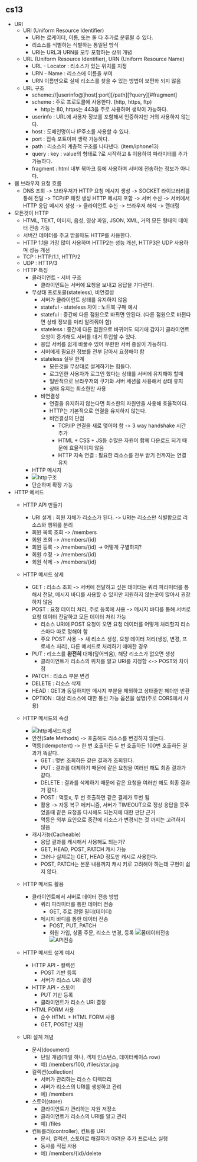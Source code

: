 cs13
--------------

* URI
    * URI (Uniform Resource Identifier)
        * URI는 로케이터, 이름, 또는 둘 다 추가로 분류될 수 있다.
        * 리소스를 식별하는 식별하는 통일된 방식
        * URI는 URL과 URN을 모두 포함하는 상위 개념
    * URL (Uniform Resource Identifier), URN (Uniform Resource Name)
        * URL - Locator : 리소스가 있는 위치를 지정
        * URN - Name : 리소스에 이름을 부여
        * URN 이름만으로 실제 리소스를 찾을 수 있는 방법이 보편화 되지 않음
    * URL 구조
        * scheme://[userinfo@]host[:port][/path][?query][#fragment]
        * scheme : 주로 프로토콜에 사용한다. (http, https, ftp)
            * http는 80, https는 443을 주로 사용하며 생략이 가능하다.
        * userinfo : URL에 사용자 정보를 포함해서 인증하지만 거의 사용하지 않는다.
        * host : 도메인명이나 IP주소를 사용할 수 있다.
        * port : 접속 포트이며 생략 가능하다.
        * path : 리소스의 계층적 구조를 나타낸다. (item/iphone13)
        * query : key : value의 형태로 ?로 시작하고 & 이용하여 파라미터를 추가 가능하다.
        * fragment : html 내부 북마크 등에 사용하며 서버에 전송하는 정보가 아니다.
* 웹 브라우저 요청 흐름
    * DNS 조회 -> 브라우저가 HTTP 요청 메시지 생성 -> SOCKET 라이브러리를 통해 전달 -> TCP/IP 패킷 생성 HTTP 메시지 포함 -> 서버 수신
      -> 서버에서 HTTP 응답 메시지 생성 -> 클라이언트 수신 -> 브라우저 해석 -> 랜더링
* 모든것이 HTTP
    * HTML, TEXT, 이미지, 음성, 영상 파일, JSON, XML, 거의 모든 형태의 데이터 전송 가능
    * 서버간 데이터를 주고 받을때도 HTTP를 사용한다.
    * HTTP 1.1을 가장 많이 사용하며 HTTP2는 성능 개선, HTTP3은 UDP 사용하며 성능 개선
    * TCP : HTTP/1.1, HTTP/2
    * UDP : HTTP/3
    * HTTP 특징
        * 클라이언트 - 서버 구조
            * 클라이언트는 서버에 요청을 보내고 응답을 기다린다.
        * 무상태 프로토콜(stateless), 비연결성
            * 서버가 클라이언트 상태를 유지하지 않음
            * stateful - stateless 차이 : 노트북 구매 예시
            * stateful : 중간에 다른 점원으로 바뀌면 안된다. (다른 점원으로 바뀐다면 상태 정보를 미리 알려줘야 함)
            * stateless : 중간에 다른 점원으로 바뀌어도 되기에 갑자기 클라이언트 요청이 증가해도 서버를 대거 투입할 수 있다.
            * 응답 서버를 쉽게 바꿀수 있어 무한한 서버 증설이 가능하다.
            * 서버에게 필요한 정보를 전부 담아서 요청해야 함
            * stateless 실무 한계
                * 모든것을 무상태로 설계하기는 힘들다.
                * 로그인한 사용자가 로그인 했다는 상태를 서버에 유지해야 할때
                * 일반적으로 브라우저의 쿠기와 서버 세션을 사용해서 상태 유지
                * 상태 유지는 최소한만 사용
            * 비연결성
                * 연결을 유지하지 않는다면 최소한의 자원만을 사용해 효율적이다.
                * HTTP는 기본적으로 연결을 유지하지 않는다.
                * 비연결성의 단점
                    * TCP/IP 연결을 새로 맺어야 함 -> 3 way handshake 시간 추가
                    * HTML + CSS + JS등 수많은 자원이 함께 다운로드 되기 때문에 효율적이지 않음
                    * HTTP 지속 연결 : 필요한 리소스를 전부 받기 전까지는 연결 유지
        * HTTP 메시지
        * ![http구조](https://user-images.githubusercontent.com/77956808/219685206-05e226f6-f46e-4250-a962-b042ea558a14.png)
        * 단순하며 확장 가능
* HTTP 메서드
    * HTTP API 만들기
        * URI 설계 : 회원 자체가 리소스가 된다. -> URI는 리소스만 식별함으로 리소스와 행위를 분리
        * 회원 목록 조회 -> /members
        * 회원 조회 -> /members/{id}
        * 회원 등록 -> /members/{id} -> 어떻게 구별하지?
        * 회원 수정 -> /members/{id}
        * 회원 삭제 -> /members/{id}
    * HTTP 메서드 상세
        * GET : 리소스 조회 -> 서버에 전달하고 싶은 데이터는 쿼리 파라미터를 통해서 전달, 메시지 바디를 사용할 수 있지만 지원하지 않는곳이 많아서 권장하지 않음
        * POST : 요청 데이터 처리, 주로 등록에 사용 -> 메시지 바디를 통해 서버로 요청 데이터 전달하고 모든 데이터 처리 가능
            * 리소스 URI에 POST 요청이 오면 요청 데이터를 어떻게 처리할지 리소스마다 따로 정해야 함
            * 주요 POST 사용 -> 새 리소스 생성, 요청 데이터 처리(생성, 변경, 프로세스 처리), 다른 메서드로 처리하기 애매한 경우
        * PUT : 리소스를 __완전히__ 대체(덮어씌움), 해당 리소스가 없으면 생성
            * 클라이언트가 리소스의 위치를 알고 URI를 지정함 <-> POST와 차이점
        * PATCH : 리소스 부분 변경
        * DELETE : 리소스 삭제
        * HEAD : GET과 동일하지만 메시지 부분을 제외하고 상태줄만 헤더만 반환
        * OPTION : 대상 리소스에 대한 통신 가능 옵션을 설명(주로 CORS에서 사용)
    * HTTP 메서드의 속성
        * ![http메서드속성](https://user-images.githubusercontent.com/77956808/219697396-c239cd4c-b01a-4ef0-916e-4ba9c001b075.png)
        * 안전(Safe Methods) -> 호출해도 리소스를 변경하지 않는다.
        * 멱등(Idempotent) -> 한 번 호출하든 두 번 호출하든 100번 호출하든 결과가 똑같다.
            * GET : 몇번 조회하든 같은 결과가 조회된다.
            * PUT : 결과를 대체하기 때문에 같은 요청을 여러번 해도 최종 결과가 같다.
            * DELETE : 결과를 삭제하기 때문에 같은 요청을 여러번 해도 최종 결과가 같다.
            * POST : 멱등x, 두 번 호출하면 같은 결제가 두번 됨
            * 활용 -> 자동 복구 메커니즘, 서버가 TIMEOUT으로 정상 응답을 못주었을때 같은 요청을 다시해도 되는지에 대한 판단 근거
            * 멱등은 외부 요인으로 중간에 리소스가 변경되는 것 까지는 고려하지 않음
        * 캐시가능(Cacheable)
            * 응답 결과를 캐시해서 사용해도 되는가?
            * GET, HEAD, POST, PATCH 캐시 가능
            * 그러나 실제로는 GET, HEAD 정도만 캐시로 사용한다.
            * POST, PATCH는 본문 내용까지 캐시 키로 고려해야 하는데 구현이 쉽지 않다.
    * HTTP 메서드 활용
        * 클라이언트에서 서버로 데이터 전송 방법
            * 쿼리 파라미터를 통한 데이터 전송
                * GET, 주로 정렬 필터(데이터)
            * 메시지 바디를 통한 데이터 전송
                * POST, PUT, PATCH
                * 회원 가입, 상품 주문, 리소스 변경, 등록
                  ![폼데이터전송](https://user-images.githubusercontent.com/77956808/219703637-ad8c8f67-9309-4ca3-a0fa-82e26e765156.png)
                  ![API전송](https://user-images.githubusercontent.com/77956808/219703670-8fa407fe-a8f0-4253-80a0-38ede0f73a9e.png)

    * HTTP 메서드 설계 예시
      * HTTP API - 컬렉션
        * POST 기반 등록
        * 서버가 리스스 URI 결정
      * HTTP API - 스토어
        * PUT 기반 등록
        * 클라이언트가 리소스 URI 결정
      * HTML FORM 사용
        * 순수 HTML + HTML FORM 사용
        * GET, POST만 지원
    * URI 설계 개념
      * 문서(document)
        * 단일 개념(파일 하나, 객체 인스턴스, 데이터베이스 row)
        * 예) /members/100, /files/star.jpg
      * 컬렉션(collection)
        * 서버가 관리하는 리소스 디렉터리
        * 서버가 리소스의 URI를 생성하고 관리
        * 예) /members
      * 스토어(store)
        * 클라이언트가 관리하는 자원 저장소
        * 클라이언트가 리소스의 URI를 알고 관리
        * 예) /files
      * 컨트롤러(controller), 컨트롤 URI
        * 문서, 컬렉션, 스토어로 해결하기 어려운 추가 프로세스 실행
        * 동사를 직접 사용
        * 예) /members/{id}/delete

